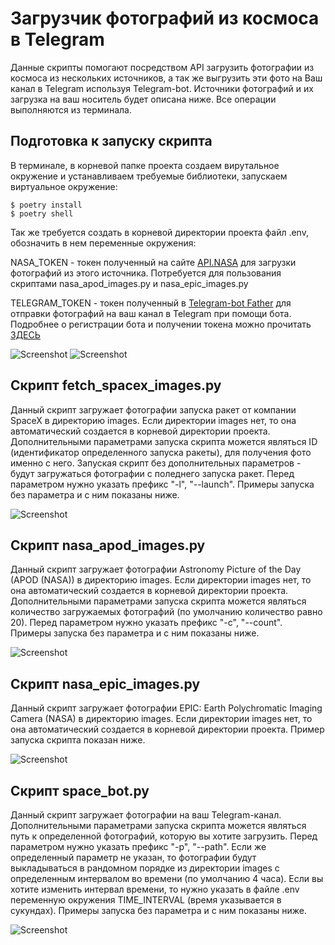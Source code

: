 # Загрузчик фотографий из космоса в Telegram

Данные скрипты помогают посредством API загрузить фотографии из космоса из нескольких источников,
а так же выгрузить эти фото на Ваш канал в Telegram используя Telegram-bot. Источники фотографий 
и их загрузка на ваш носитель будет описана ниже. Все операции выполняются из терминала.

## Подготовка к запуску скрипта

В терминале, в корневой папке проекта создаем вирутальное окружение и устанавливаем
требуемые библиотеки, запускаем виртуальное окружение:

```console
$ poetry install
$ poetry shell
```
Так же требуется создать в корневой директории проекта файл .env, обозначить в нем переменные окружения:

NASA_TOKEN - токен полученный на сайте [API.NASA](https://api.nasa.gov/) для загрузки фотографий из этого источника. 
Потребуется для пользования скриптами nasa_apod_images.py и nasa_epic_images.py

TELEGRAM_TOKEN - токен полученный в [Telegram-bot Father](https://telegram.me/BotFather) для отправки фотографий на ваш канал
в Telegram при помощи бота. Подробнее о регистрации бота и получении токена можно прочитать [ЗДЕСЬ](https://way23.ru/%D1%80%D0%B5%D0%B3%D0%B8%D1%81%D1%82%D1%80%D0%B0%D1%86%D0%B8%D1%8F-%D0%B1%D0%BE%D1%82%D0%B0-%D0%B2-telegram.html)

![Screenshot]()
![Screenshot]()

## Скрипт fetch_spacex_images.py

Данный скрипт загружает фотографии запуска ракет от компании SpaceX в директорию images. Если директории images нет, 
то она автоматический создается в корневой директории проекта. Дополнительными параметрами запуска скрипта можется являться
ID (идентификатор определенного запуска ракеты), для получения фото именно с него. Запуская скрипт без дополнительных параметров - будут 
загружаться фотографии с поледнего запуска ракет. Перед параметром нужно указать префикс "-l", "--launch". 
Примеры запуска без параметра и с ним показаны ниже.

![Screenshot]()

## Скрипт nasa_apod_images.py

Данный скрипт загружает фотографии Astronomy Picture of the Day (APOD (NASA)) в директорию images. Если директории 
images нет, то она автоматический создается в корневой директории проекта. Дополнительными параметрами запуска скрипта можется являться
количество загружаемых фотографий (по умолчанию количество равно 20). Перед параметром нужно указать префикс "-c", "--count". 
Примеры запуска без параметра и с ним показаны ниже.

![Screenshot]()

## Скрипт nasa_epic_images.py

Данный скрипт загружает фотографии EPIC: Earth Polychromatic Imaging Camera (NASA) в директорию images. Если директории 
images нет, то она автоматический создается в корневой директории проекта. Пример запуска скрипта показан ниже.

![Screenshot]()

## Скрипт space_bot.py

Данный скрипт загружает фотографии на ваш Telegram-канал. Дополнительными параметрами запуска скрипта можется являться
путь к определенной фотографий, которую вы хотите загрузить. Перед параметром нужно указать префикс "-p", "--path".
Если же определенный параметр не указан, то фотографии будут выкладываться в рандомном порядке из директории images с определенным 
интервалом во времени (по умолчанию 4 часа). Если вы хотите изменить интервал времени, то нужно указать в файле .env 
переменную окружения TIME_INTERVAL (время указывается в сукундах). Примеры запуска без параметра и с ним показаны ниже.

![Screenshot]()